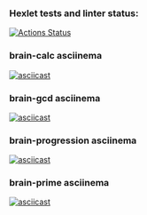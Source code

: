 ### Hexlet tests and linter status:
[![Actions Status](https://github.com/aneutepo/python-project-49/actions/workflows/hexlet-check.yml/badge.svg)](https://github.com/aneutepo/python-project-49/actions)
### brain-calc asciinema
[![asciicast](https://asciinema.org/a/iQqNscIMhGrqBCQnfGiYUrU18.svg)](https://asciinema.org/a/iQqNscIMhGrqBCQnfGiYUrU18)
### brain-gcd asciinema
[![asciicast](https://asciinema.org/a/oyo1l0no39iQGC7obcpwdDFdx.svg)](https://asciinema.org/a/oyo1l0no39iQGC7obcpwdDFdx)
### brain-progression asciinema
[![asciicast](https://asciinema.org/a/59l84X8UR5HAX8SX3N1g0CnXd.svg)](https://asciinema.org/a/59l84X8UR5HAX8SX3N1g0CnXd)
### brain-prime asciinema
[![asciicast](https://asciinema.org/a/DHBnzwb20uLDQH6UCxGhE7wkp.svg)](https://asciinema.org/a/DHBnzwb20uLDQH6UCxGhE7wkp)
